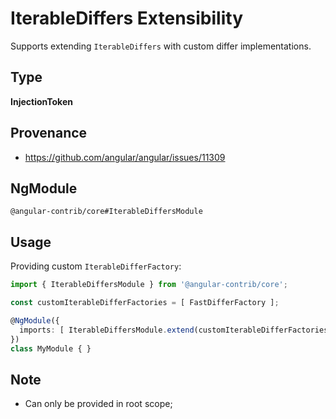# IterableDiffers Extensibility

Supports extending `IterableDiffers` with custom differ implementations.

## Type

**InjectionToken**

## Provenance

+ https://github.com/angular/angular/issues/11309

## NgModule

`@angular-contrib/core#IterableDiffersModule`

## Usage

Providing custom `IterableDifferFactory`:

```typescript
import { IterableDiffersModule } from '@angular-contrib/core';

const customIterableDifferFactories = [ FastDifferFactory ];

@NgModule({
  imports: [ IterableDiffersModule.extend(customIterableDifferFactories) ],
})
class MyModule { }
```

## Note

+ Can only be provided in root scope;
